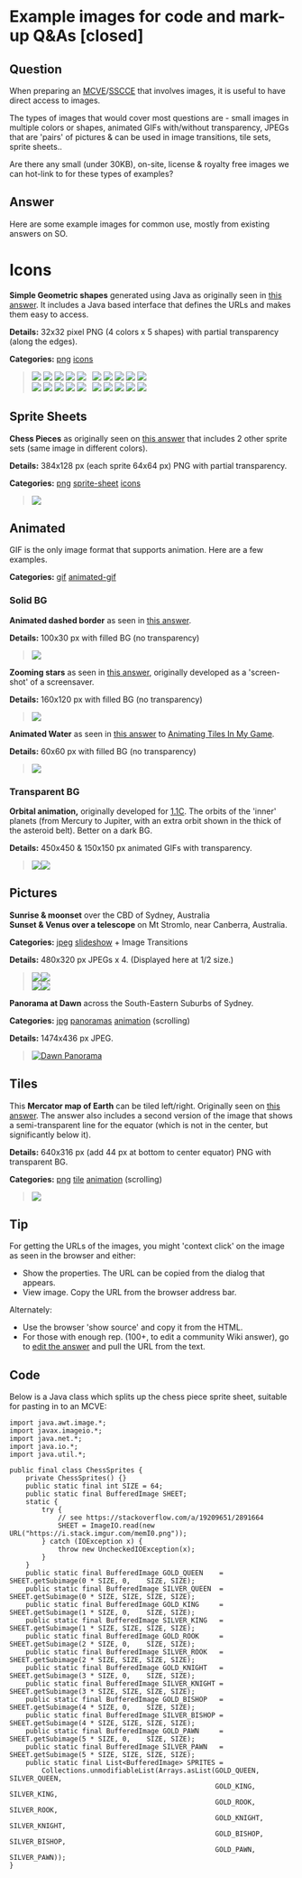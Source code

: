 
# Example images for code and mark-up Q&amp;As [closed]

## Question
        
When preparing an [MCVE](https://stackoverflow.com/help/mcve)/[SSCCE](http://sscce.org/) that involves images, it is useful to have direct access to images.

The types of images that would cover most questions are - small images in multiple colors or shapes, animated GIFs with/without transparency, JPEGs that are 'pairs' of pictures & can be used in image transitions, tile sets, sprite sheets..

Are there any small (under 30KB), on-site, license & royalty free images we can hot-link to for these types of examples?

## Answer
        
Here are some example images for common use, mostly from existing answers on SO.

**Icons**
=========

**Simple Geometric shapes** generated using Java as originally seen in [this answer](https://stackoverflow.com/a/16052085/418556). It includes a Java based interface that defines the URLs and makes them easy to access.

**Details:** 32x32 pixel PNG (4 colors x 5 shapes) with partial transparency (along the edges).

**Categories:** [png](/questions/tagged/png "show questions tagged 'png'") [icons](/questions/tagged/icons "show questions tagged 'icons'")

> ![](https://i.stack.imgur.com/gJmeJ.png) ![](https://i.stack.imgur.com/L5DGx.png) ![](https://i.stack.imgur.com/in9g1.png) ![](https://i.stack.imgur.com/IucNt.png) ![](https://i.stack.imgur.com/yoKxT.png)   ![](https://i.stack.imgur.com/T5uTa.png) ![](https://i.stack.imgur.com/gYxHm.png) ![](https://i.stack.imgur.com/1lgtq.png) ![](https://i.stack.imgur.com/yBOv3.png) ![](https://i.stack.imgur.com/zJ8am.png)  
> ![](https://i.stack.imgur.com/IHARa.png) ![](https://i.stack.imgur.com/8BGfi.png) ![](https://i.stack.imgur.com/6ZXhi.png) ![](https://i.stack.imgur.com/Lqkl0.png) ![](https://i.stack.imgur.com/c67nr.png)   ![](https://i.stack.imgur.com/wCF8S.png) ![](https://i.stack.imgur.com/5v2TX.png) ![](https://i.stack.imgur.com/F0JHK.png) ![](https://i.stack.imgur.com/4EVv1.png) ![](https://i.stack.imgur.com/xj49g.png)  

Sprite Sheets
-------------

**Chess Pieces** as originally seen on [this answer](https://stackoverflow.com/a/18686753/418556) that includes 2 other sprite sets (same image in different colors).

**Details:** 384x128 px (each sprite 64x64 px) PNG with partial transparency.

**Categories:** [png](/questions/tagged/png "show questions tagged 'png'") [sprite-sheet](/questions/tagged/sprite-sheet "show questions tagged 'sprite-sheet'") [icons](/questions/tagged/icons "show questions tagged 'icons'")

> ![](https://i.stack.imgur.com/memI0.png)

Animated
--------

GIF is the only image format that supports animation. Here are a few examples.

**Categories:** [gif](/questions/tagged/gif "show questions tagged 'gif'") [animated-gif](/questions/tagged/animated-gif "show questions tagged 'animated-gif'")

### Solid BG

**Animated dashed border** as seen in [this answer](https://stackoverflow.com/a/9772978/418556).

**Details:** 100x30 px with filled BG (no transparency)

> ![](https://i.stack.imgur.com/DnzXV.gif)

**Zooming stars** as seen in [this answer](https://stackoverflow.com/a/10836833/418556), originally developed as a 'screen-shot' of a screensaver.

**Details:** 160x120 px with filled BG (no transparency)

> ![](https://i.stack.imgur.com/iQFxo.gif)

**Animated Water** as seen in [this answer](https://stackoverflow.com/a/17894012/418556) to [Animating Tiles In My Game](https://stackoverflow.com/q/17893429/418556).

**Details:** 60x60 px with filled BG (no transparency)

> ![](https://i.stack.imgur.com/HXCUV.gif)

### Transparent BG

**Orbital animation,** originally developed for [1.1C](http://1point1c.org/). The orbits of the 'inner' planets (from Mercury to Jupiter, with an extra orbit shown in the thick of the asteroid belt). Better on a dark BG.

**Details:** 450x450 & 150x150 px animated GIFs with transparency.

> ![](https://i.stack.imgur.com/OtTIY.gif)![](https://i.stack.imgur.com/z9rv7.gif)

Pictures
--------

**Sunrise & moonset** over the CBD of Sydney, Australia  
**Sunset & Venus over a telescope** on Mt Stromlo, near Canberra, Australia.

**Categories:** [jpeg](/questions/tagged/jpeg "show questions tagged 'jpeg'") [slideshow](/questions/tagged/slideshow "show questions tagged 'slideshow'") \+ Image Transitions

**Details:** 480x320 px JPEGs x 4. (Displayed here at 1/2 size.)

> ![](https://i.stack.imgur.com/XZ4V5.jpg)![](https://i.stack.imgur.com/7bI1Y.jpg)  
> ![](https://i.stack.imgur.com/OVOg3.jpg)![](https://i.stack.imgur.com/lxthA.jpg)

**Panorama at Dawn** across the South-Eastern Suburbs of Sydney.

**Categories:** [jpg](/questions/tagged/jpg "show questions tagged 'jpg'") [panoramas](/questions/tagged/panoramas "show questions tagged 'panoramas'") [animation](/questions/tagged/animation "show questions tagged 'animation'") (scrolling)

**Details:** 1474x436 px JPEG.

> [![Dawn Panorama](https://i.stack.imgur.com/aH5zB.jpg)](https://i.stack.imgur.com/aH5zB.jpg)

Tiles
-----

This **Mercator map of Earth** can be tiled left/right. Originally seen on [this answer](https://stackoverflow.com/a/18825844/418556). The answer also includes a second version of the image that shows a semi-transparent line for the equator (which is not in the center, but significantly below it).

**Details:** 640x316 px (add 44 px at bottom to center equator) PNG with transparent BG.

**Categories:** [png](/questions/tagged/png "show questions tagged 'png'") [tile](/questions/tagged/tile "show questions tagged 'tile'") [animation](/questions/tagged/animation "show questions tagged 'animation'") (scrolling)

> ![](https://i.stack.imgur.com/P59NF.png)

Tip
---

For getting the URLs of the images, you might 'context click' on the image as seen in the browser and either:

*   Show the properties. The URL can be copied from the dialog that appears.
*   View image. Copy the URL from the browser address bar.

Alternately:

*   Use the browser 'show source' and copy it from the HTML.
*   For those with enough rep. (100+, to edit a community Wiki answer), go to [edit the answer](https://stackoverflow.com/posts/19209651/edit) and pull the URL from the text.

Code
----

Below is a Java class which splits up the chess piece sprite sheet, suitable for pasting in to an MCVE:

    import java.awt.image.*;
    import javax.imageio.*;
    import java.net.*;
    import java.io.*;
    import java.util.*;
    
    public final class ChessSprites {
        private ChessSprites() {}
        public static final int SIZE = 64;
        public static final BufferedImage SHEET;
        static {
            try {
                // see https://stackoverflow.com/a/19209651/2891664
                SHEET = ImageIO.read(new URL("https://i.stack.imgur.com/memI0.png"));
            } catch (IOException x) {
                throw new UncheckedIOException(x);
            }
        }
        public static final BufferedImage GOLD_QUEEN    = SHEET.getSubimage(0 * SIZE, 0,    SIZE, SIZE);
        public static final BufferedImage SILVER_QUEEN  = SHEET.getSubimage(0 * SIZE, SIZE, SIZE, SIZE);
        public static final BufferedImage GOLD_KING     = SHEET.getSubimage(1 * SIZE, 0,    SIZE, SIZE);
        public static final BufferedImage SILVER_KING   = SHEET.getSubimage(1 * SIZE, SIZE, SIZE, SIZE);
        public static final BufferedImage GOLD_ROOK     = SHEET.getSubimage(2 * SIZE, 0,    SIZE, SIZE);
        public static final BufferedImage SILVER_ROOK   = SHEET.getSubimage(2 * SIZE, SIZE, SIZE, SIZE);
        public static final BufferedImage GOLD_KNIGHT   = SHEET.getSubimage(3 * SIZE, 0,    SIZE, SIZE);
        public static final BufferedImage SILVER_KNIGHT = SHEET.getSubimage(3 * SIZE, SIZE, SIZE, SIZE);
        public static final BufferedImage GOLD_BISHOP   = SHEET.getSubimage(4 * SIZE, 0,    SIZE, SIZE);
        public static final BufferedImage SILVER_BISHOP = SHEET.getSubimage(4 * SIZE, SIZE, SIZE, SIZE);
        public static final BufferedImage GOLD_PAWN     = SHEET.getSubimage(5 * SIZE, 0,    SIZE, SIZE);
        public static final BufferedImage SILVER_PAWN   = SHEET.getSubimage(5 * SIZE, SIZE, SIZE, SIZE);
        public static final List<BufferedImage> SPRITES =
            Collections.unmodifiableList(Arrays.asList(GOLD_QUEEN,  SILVER_QUEEN,
                                                       GOLD_KING,   SILVER_KING,
                                                       GOLD_ROOK,   SILVER_ROOK,
                                                       GOLD_KNIGHT, SILVER_KNIGHT,
                                                       GOLD_BISHOP, SILVER_BISHOP,
                                                       GOLD_PAWN,   SILVER_PAWN));
    }
